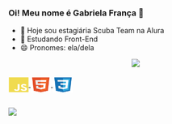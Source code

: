 ### Oi! Meu nome é Gabriela França 👋

- 🔭 Hoje sou estagiária Scuba Team na Alura
- 🌱 Estudando Front-End
- 😄 Pronomes: ela/dela

<div align="center">
  <a href="https://github.com/gabifrancamr">
  <img height="180em" src="https://github-readme-stats.vercel.app/api/top-langs/?username=gabifrancamr&layout=compact&langs_count=7&theme=monokai"/>
</div>

<div style="display: inline_block"><br>
  <img align="center" alt="simbolo do Javascript" height="30" width="40" src="https://raw.githubusercontent.com/devicons/devicon/master/icons/javascript/javascript-plain.svg">
  <img align="center" alt="simbolo do HTML" height="30" width="40" src="https://raw.githubusercontent.com/devicons/devicon/master/icons/html5/html5-original.svg">
  <img align="center" alt="simbolo do CSS" height="30" width="40" src="https://raw.githubusercontent.com/devicons/devicon/master/icons/css3/css3-original.svg">
</div>

##
<div>
  <a href="https://www.linkedin.com/in/gabriela-fran%C3%A7a-ab2874233/" target="_blank"><img src="https://img.shields.io/badge/-LinkedIn-%230077B5?style=for-the-     badge&logo=linkedin&logoColor=white" target="_blank"></a> 
 </div>

